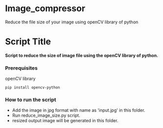 # Image_compressor
Reduce the file size of your image using openCV library of python
# Script Title
#### Script to reduce the size of image file using the openCV library of python.

### Prerequisites
openCV library

`pip install opencv-python`

### How to run the script
- Add the image in jpg format with name as 'input.jpg' in this folder.
- Run reduce_image_size.py script.
- resized output image will be generated in this folder.

